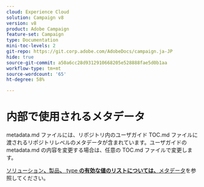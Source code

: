 ```yaml
---
cloud: Experience Cloud
solution: Campaign v8
version: v8
product: Adobe Campaign
feature-set: Campaign
type: Documentation
mini-toc-levels: 2
git-repo: https://git.corp.adobe.com/AdobeDocs/campaign.ja-JP
hide: true
source-git-commit: a50a6cc28d9312910668205e528888fae5d0b1aa
workflow-type: tm+mt
source-wordcount: '65'
ht-degree: 58%

---
```



# 内部で使用されるメタデータ

metadata.md ファイルには、リポジトリ内のユーザガイド TOC.md ファイルに渡されるリポジトリレベルのメタデータが含まれています。ユーザガイドの metadata.md の内容を変更する場合は、任意の TOC.md ファイルで変更します。

[ソリューション&#x200B;**、**&#x200B;製品&#x200B;**、** type **の有効な値のリストについては、**&#x200B;メタデータ](https://experienceleague.adobe.com/docs/authoring-guide-exl/using/editing/user-guide-setup/metadata.html?lang=en)を参照してください。
